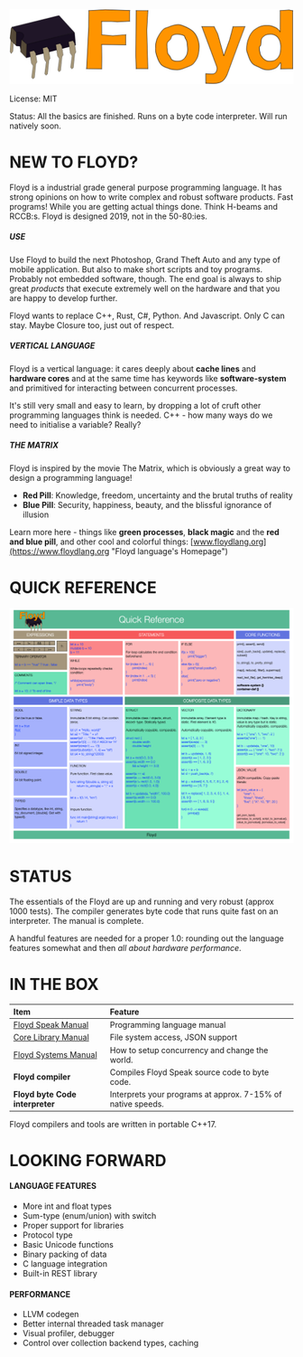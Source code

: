 ![](readme_floyd_logo.png)

License: MIT

Status: All the basics are finished. Runs on a byte code interpreter. Will run natively soon.

# NEW TO FLOYD?

Floyd is a industrial grade general purpose programming language. It has strong opinions on how to write complex and robust software products. Fast programs! While you are getting actual things done. Think H-beams and RCCB:s. Floyd is designed 2019, not in the 50-80:ies.


##### USE
Use Floyd to build the next Photoshop, Grand Theft Auto and any type of mobile application. But also to make short scripts and toy programs. Probably not embedded software, though. The end goal is always to ship great *products* that execute extremely well on the hardware and that you are happy to develop further.

Floyd wants to replace C++, Rust, C#, Python. And Javascript. Only C can stay. Maybe Closure too, just out of respect.

##### VERTICAL LANGUAGE
Floyd is a vertical language: it cares deeply about **cache lines** and **hardware cores** and at the same time has keywords like **software-system** and primitived for interacting between concurrent processes.

It's still very small and easy to learn, by dropping a lot of cruft other programming languages think is needed. C++ - how many ways do we need to initialise a variable? Really?

##### THE MATRIX
Floyd is inspired by the movie The Matrix, which is obviously a great way to design a programming language!

- **Red Pill**: Knowledge, freedom, uncertainty and the brutal truths of reality
- **Blue Pill**: Security, happiness, beauty, and the blissful ignorance of illusion

Learn more here - things like **green processes**, **black magic** and the **red and blue pill**,  and other cool and colorful things: [www.floydlang.org](https://www.floydlang.org "Floyd language's Homepage")


# QUICK REFERENCE

![](readme_cheat_sheet.png)


# STATUS

The essentials of the Floyd are up and running and very robust (approx 1000 tests). The compiler generates byte code that runs quite fast on an interpreter. The manual is complete.

A handful features are needed for a proper 1.0: rounding out the language features somewhat and then *all about hardware performance*.


# IN THE BOX

|Item				| Feature	
|:---				|:---
| [Floyd Speak Manual](floyd_speak.md) | Programming language manual
| [Core Library Manual](floyd_speak_corelibs.md) | File system access, JSON support
| [Floyd Systems Manual](floyd_systems.md) | How to setup concurrency and change the world.
| **Floyd compiler** | Compiles Floyd Speak source code to byte code.
| **Floyd byte Code interpreter**	|Interprets your programs at approx. 7-15% of native speeds.

Floyd compilers and tools are written in portable C++17.


# LOOKING FORWARD

#### LANGUAGE FEATURES
- More int and float types
- Sum-type (enum/union) with switch
- Proper support for libraries
- Protocol type
- Basic Unicode functions
- Binary packing of data
- C language integration
- Built-in REST library

#### PERFORMANCE
- LLVM codegen
- Better internal threaded task manager
- Visual profiler, debugger
- Control over collection backend types, caching
